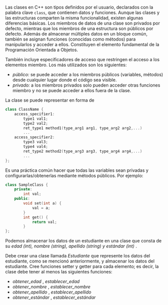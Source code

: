 Las clases en C++ son tipos definidos por el usuario, declarados con la palabra clave `class`, que contienen datos y funciones. Aunque las clases y las estructuras comparten la misma funcionalidad, existen algunas diferencias básicas. Los miembros de datos de una clase son privados por defecto, mientras que los miembros de una estructura son públicos por defecto. Además de almacenar múltiples datos en un bloque común, también se asignan funciones (conocidas como métodos) para manipularlos y acceder a ellos. Constituyen el elemento fundamental de la Programación Orientada a Objetos.

También incluye especificadores de acceso que restringen el acceso a los elementos miembro. Los más utilizados son los siguientes:

- _público:_ se puede acceder a los miembros públicos (variables, métodos) desde cualquier lugar donde el código sea visible.
- _privado:_ a los miembros privados solo pueden acceder otras funciones miembro y no se puede acceder a ellos fuera de la clase.

La clase se puede representar en forma de

```cpp
class ClassName {
    access_specifier1:
        type1 val1;
        type2 val2;
        ret_type1 method1(type_arg1 arg1, type_arg2 arg2,...)
        ...
    access_specifier2:
        type3 val3;
        type4 val4;
        ret_type2 method2(type_arg3 arg3, type_arg4 arg4,...)
        ...
};
```

Es una práctica común hacer que todas las variables sean privadas y configurarlas/obtenerlas mediante métodos públicos. Por ejemplo:

```cpp
class SampleClass {
    private:
        int val;
    public:
        void set(int a) {
            val = a;
        }
        int get() {
            return val;
        }
};
```

Podemos almacenar los datos de un estudiante en una clase que consta de su _edad (int), nombre (string), apellido (string) y estándar (int)_ .  
  
Debe crear una clase llamada _Estudiante_ que represente los datos del estudiante, como se mencionó anteriormente, y almacenar los datos del estudiante. Cree funciones setter y getter para cada elemento; es decir, la clase debe tener al menos las siguientes funciones:

- _obtener_edad_ , _establecer_edad_
- _obtener_nombre_ , _establecer_nombre_
- _obtener_apellido_ , _establecer_apellido_
- _obtener_estándar_ , _establecer_estándar_
